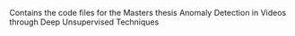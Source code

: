 Contains the code files for the Masters thesis Anomaly Detection in Videos through Deep Unsupervised Techniques
